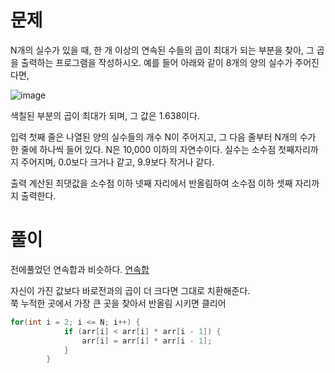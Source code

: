 # 문제
N개의 실수가 있을 때, 한 개 이상의 연속된 수들의 곱이 최대가 되는 부분을 찾아, 
그 곱을 출력하는 프로그램을 작성하시오. 예를 들어 아래와 같이 8개의 양의 실수가 주어진다면,

![image](https://user-images.githubusercontent.com/80390524/158392544-6e659ef9-fdf0-476f-af79-8e027db4da2a.png)


색칠된 부분의 곱이 최대가 되며, 그 값은 1.638이다.

입력
첫째 줄은 나열된 양의 실수들의 개수 N이 주어지고, 그 다음 줄부터 N개의 수가 한 줄에 하나씩 들어 있다. N은 10,000 이하의 자연수이다.
실수는 소수점 첫째자리까지 주어지며, 0.0보다 크거나 같고, 9.9보다 작거나 같다.

출력
계산된 최댓값을 소수점 이하 넷째 자리에서 반올림하여 소수점 이하 셋째 자리까지 출력한다.


# 풀이

전에풀었던 연속합과 비슷하다.
[연속합](https://github.com/Win-9/Algorism/blob/main/BOJ/%EC%97%B0%EC%86%8D%ED%95%A9(1912)/read.md)   

자신이 가진 값보다 바로전과의 곱이 더 크다면 그대로 치환해준다.   
쭉 누적한 곳에서 가장 큰 곳을 찾아서 반올림 시키면 클리어
```java
for(int i = 2; i <= N; i++) {
			if (arr[i] < arr[i] * arr[i - 1]) {
				arr[i] = arr[i] * arr[i - 1];
			}
		}
```
